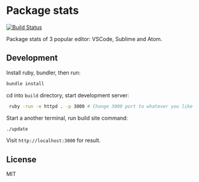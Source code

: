 # Package stats

[![Build Status](https://travis-ci.org/Yukaii/package-stats.svg?branch=master)](https://travis-ci.org/Yukaii/package-stats)

Package stats of 3 popular editor: VSCode, Sublime and Atom.

## Development

Install ruby, bundler, then run:

```bash
bundle install
```

cd into `build` directory, start development server:

```bash
 ruby -run -e httpd . -p 3000 # Change 3000 port to whatever you like
 ```

 Start a another terminal, run build site command:

 ```bash
 ./update
 ```

 Visit `http://localhost:3000` for result.

## License

MIT
